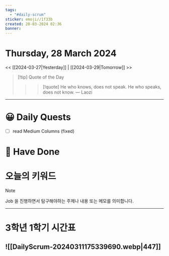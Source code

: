 ```yaml
---
tags:
  - "#daily-scrum"
sticker: emoji//1f33b
created: 28-03-2024 02:36
banner:
---
```

# Thursday, 28 March 2024
<< [[2024-03-27|Yesterday]] | [[2024-03-29|Tomorrow]] >>

> [!tip] Quote of the Day  
> > > [!quote] He who knows, does not speak. He who speaks, does not know.
> — Laozi

---

#  😀 Daily Quests
- [ ] read Medium Columns (fixed)


# 🙂 Have Done



# 오늘의 키워드

> [!NOTE]
> Job 을 진행하면서 탐구해야하는 주제나 내용 또는 메모를 의미합니다.


---

# 3학년 1학기 시간표

![[DailyScrum-20240311175339690.webp|447]]
---

